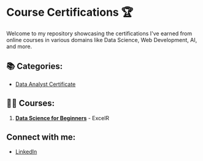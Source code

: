 # Course Certifications 🏆

Welcome to my repository showcasing the certifications I've earned from online courses in various domains like Data Science, Web Development, AI, and more. 

## 📚 Categories:
- [Data Analyst Certificate](./Data_Analyst/data_analyst_certificate.pdf)

## 👨‍💻 Courses:
1. **[Data Science for Beginners](./Data_Analyst/data_analyst_certificate.pdf)** - ExcelR

## Connect with me:
- [LinkedIn](https://www.linkedin.com/in/analystvipul)
